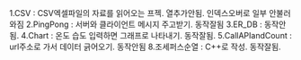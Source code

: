 1.CSV : CSV엑셀파일의 자료를 읽어오는 프젝. 열추가안됨. 인덱스오버로 일부 안불러와짐
2.PingPong : 서버와 클라이언트 메시지 주고받기. 동작잘됨
3.ER_DB : 동작안됨.
4.Chart : 온도 습도 입력하면 그래프로 나타내기. 동작잘됨.
5.CallAPIandCount : url주소로 가서 데이터 긁어오기. 동작안됨
8.조세퍼스순열 : C++로 작성. 동작잘됨.